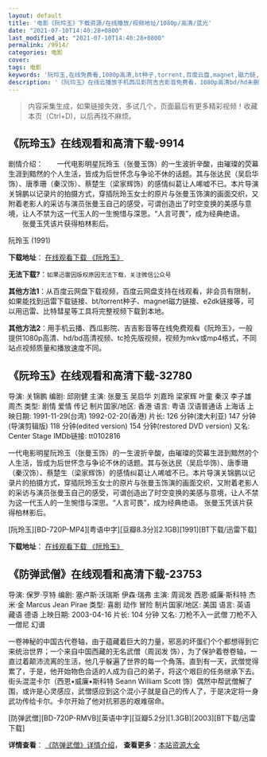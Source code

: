 ```yaml
---
layout: default
title: '电影《阮玲玉》下载资源/在线播放/视频地址/1080p/高清/蓝光'
date: "2021-07-10T14:40:28+0800"
last_modified_at: "2021-07-10T14:40:28+0800"
permalink: /9914/
categories: 电影
cover:
tags: 电影
keywords: '阮玲玉,在线免费看,1080p高清,bt种子,torrent,百度云盘,magnet,磁力链,迅雷下载资源'
description: '《阮玲玉》在线云播放手机西瓜影院吉吉影音免费看，1080p高清bd/hd未删减完整版和tc抢先枪版，mkv/mp4格式，附带bt/torrent种子、magnet/磁力链、百度云盘、网盘资源迅雷下载链接'
---
```


>内容采集生成，如果链接失效，多试几个，页面最后有更多精彩视频！收藏本页（Ctrl+D)，以后再找不麻烦。


## 《阮玲玉》在线观看和高清下载-9914

剧情介绍：　　一代电影明星阮玲玉（张曼玉饰）的一生波折辛酸，由璀璨的荧幕生涯到黯然的个人生活，皆成为后世怀念与争论不休的话题。其与张达民（吴启华饰）、唐季珊（秦汉饰）、蔡楚生（梁家辉饰）的感情纠葛让人唏嘘不已。本片导演关锦鹏以记录片的拍摄方式，穿插阮玲玉女士的原片与张曼玉饰演的画面交织，又附着老影人的采访与演员张曼玉自己的感受，可谓创造出了时空变换的美感与意境，让人不禁为这一代玉人的一生惋惜与深思。“人言可畏”，成为经典绝语。 　　张曼玉凭该片获得柏林影后。


阮玲玉 (1991)

**下载地址**： [在线观看下载 《阮玲玉》](https://www.btbtdy.me/btdy/dy8876.html) 


**无法下载?**：`如果迅雷因版权原因无法下载，关注微信公众号 `

**其他方法1**：从百度云网盘下载视频，百度云网盘支持在线观看，非会员有限制，如果能找到迅雷下载链接、bt/torrent种子、magnet磁力链接、e2dk链接等，可以用迅雷、比特彗星等工具将完整视频下载到本地。

**其他方法2**：用手机云播、西瓜影院、吉吉影音等在线免费观看《阮玲玉》，一般提供1080p高清、hd/bd高清视频、tc抢先版视频，视频为mkv或mp4格式，不同站点视频质量和播放速度不同。


## 《阮玲玉》在线观看和高清下载-32780

导演: 关锦鹏 编剧: 邱刚健 主演: 张曼玉 吴启华 刘嘉玲 梁家辉 叶童 秦汉 李子雄 周杰 类型: 剧情 爱情 传记 制片国家/地区: 香港 语言: 粤语 汉语普通话 上海话 上映日期: 1991-11-29(台湾) 1992-02-20(香港) 片长: 126 分钟(澳大利亚) 147 分钟(导演剪辑版) 118 分钟(edited version) 154 分钟(restored DVD version) 又名: Center Stage IMDb链接: tt0102816

一代电影明星阮玲玉（张曼玉饰）的一生波折辛酸，由璀璨的荧幕生涯到黯然的个人生活，皆成为后世怀念与争论不休的话题。其与张达民（吴启华饰）、唐季珊（秦汉饰）、蔡楚生（梁家辉饰）的感情纠葛让人唏嘘不已。本片导演关锦鹏以记录片的拍摄方式，穿插阮玲玉女士的原片与张曼玉饰演的画面交织，又附着老影人的采访与演员张曼玉自己的感受，可谓创造出了时空变换的美感与意境，让人不禁为这一代玉人的一生惋惜与深思。“人言可畏”，成为经典绝语。 张曼玉凭该片获得柏林影后。


[阮玲玉][BD-720P-MP4][粤语中字][豆瓣8.3分][2.1GB][1991][BT下载/迅雷下载]

**下载地址**： [在线观看下载 《阮玲玉》](https://www.btdx8.com/torrent/center_stage_1991.html) 


## 《防弹武僧》在线观看和高清下载-23753

导演: 保罗·亨特 编剧: 塞卢斯·沃瑞斯 伊森·瑞弗 主演: 周润发 西恩·威廉·斯科特 杰米·金 Marcus Jean Pirae 类型: 喜剧 动作 冒险 制片国家/地区: 美国 语言: 英语 藏语 德语 上映日期: 2003-04-16 片长: 104 分钟 又名: 刀枪不入一武僧 刀枪不入一僧尼 幻谱

一卷神秘的中国古代卷轴，由于蕴藏着巨大的力量，邪恶的坏蛋们个个都想得到它来统治世界；一个来自中国西藏的无名武僧（周润发 饰），为了保护着卷卷轴，一直过着颠沛流离的生活，他几乎躲遍了世界的每一个角落。直到有一天，武僧觉得累了，于是，他开始物色合适的人成为自己的弟子，将这个艰巨的任务继承下去。街头混混卡尔（西恩•威廉•斯科特 Seann William Scott 饰）偶然中帮武僧解了围，或许是心灵感应，武僧感应到这个混小子就是自己的传人了，于是决定将一身武功传给卡尔。卡尔开始了他对抗邪恶的艰难宿命。


[防弹武僧][BD-720P-RMVB][英语中字][豆瓣5.2分][1.3GB][2003][BT下载/迅雷下载]

**详情查看**： [《防弹武僧》详情介绍](/movie/23753/)， **查看更多**：[本站资源大全](/movie/t/all/)

